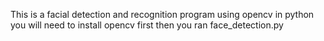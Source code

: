 This is a facial detection and recognition program using opencv in python
you will need to install opencv first 
then you ran face_detection.py 
